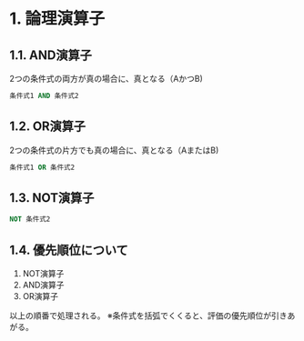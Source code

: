 # 1. 論理演算子

## 1.1. AND演算子

2つの条件式の両方が真の場合に、真となる（AかつB)

```sql
条件式1 AND 条件式2
```

## 1.2. OR演算子

2つの条件式の片方でも真の場合に、真となる（AまたはB)

```sql
条件式1 OR 条件式2
```

## 1.3. NOT演算子

```sql
NOT 条件式2
```

## 1.4. 優先順位について

1. NOT演算子
2. AND演算子
3. OR演算子

以上の順番で処理される。
※条件式を括弧でくくると、評価の優先順位が引きあがる。